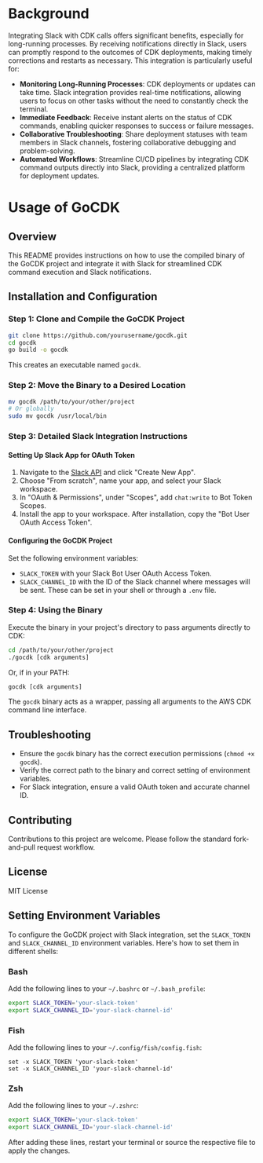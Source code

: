 
# Background
Integrating Slack with CDK calls offers significant benefits, especially for long-running processes. By receiving notifications directly in Slack, users can promptly respond to the outcomes of CDK deployments, making timely corrections and restarts as necessary. This integration is particularly useful for:

- **Monitoring Long-Running Processes**: CDK deployments or updates can take time. Slack integration provides real-time notifications, allowing users to focus on other tasks without the need to constantly check the terminal.
- **Immediate Feedback**: Receive instant alerts on the status of CDK commands, enabling quicker responses to success or failure messages.
- **Collaborative Troubleshooting**: Share deployment statuses with team members in Slack channels, fostering collaborative debugging and problem-solving.
- **Automated Workflows**: Streamline CI/CD pipelines by integrating CDK command outputs directly into Slack, providing a centralized platform for deployment updates.

# Usage of GoCDK

## Overview
This README provides instructions on how to use the compiled binary of the GoCDK project and integrate it with Slack for streamlined CDK command execution and Slack notifications.

## Installation and Configuration

### Step 1: Clone and Compile the GoCDK Project
```bash
git clone https://github.com/yourusername/gocdk.git
cd gocdk
go build -o gocdk
```
This creates an executable named `gocdk`.

### Step 2: Move the Binary to a Desired Location
```bash
mv gocdk /path/to/your/other/project
# Or globally
sudo mv gocdk /usr/local/bin
```

### Step 3: Detailed Slack Integration Instructions
#### Setting Up Slack App for OAuth Token
1. Navigate to the [Slack API](https://api.slack.com/apps) and click "Create New App".
2. Choose "From scratch", name your app, and select your Slack workspace.
3. In "OAuth & Permissions", under "Scopes", add `chat:write` to Bot Token Scopes.
4. Install the app to your workspace. After installation, copy the "Bot User OAuth Access Token".

#### Configuring the GoCDK Project
Set the following environment variables:
- `SLACK_TOKEN` with your Slack Bot User OAuth Access Token.
- `SLACK_CHANNEL_ID` with the ID of the Slack channel where messages will be sent.
These can be set in your shell or through a `.env` file.

### Step 4: Using the Binary
Execute the binary in your project's directory to pass arguments directly to CDK:
```bash
cd /path/to/your/other/project
./gocdk [cdk arguments]
```
Or, if in your PATH:
```bash
gocdk [cdk arguments]
```
The `gocdk` binary acts as a wrapper, passing all arguments to the AWS CDK command line interface.

## Troubleshooting
- Ensure the `gocdk` binary has the correct execution permissions (`chmod +x gocdk`).
- Verify the correct path to the binary and correct setting of environment variables.
- For Slack integration, ensure a valid OAuth token and accurate channel ID.

## Contributing
Contributions to this project are welcome. Please follow the standard fork-and-pull request workflow.

## License
MIT License

## Setting Environment Variables
To configure the GoCDK project with Slack integration, set the `SLACK_TOKEN` and `SLACK_CHANNEL_ID` environment variables. Here's how to set them in different shells:

### Bash
Add the following lines to your `~/.bashrc` or `~/.bash_profile`:
```bash
export SLACK_TOKEN='your-slack-token'
export SLACK_CHANNEL_ID='your-slack-channel-id'
```

### Fish
Add the following lines to your `~/.config/fish/config.fish`:
```fish
set -x SLACK_TOKEN 'your-slack-token'
set -x SLACK_CHANNEL_ID 'your-slack-channel-id'
```

### Zsh
Add the following lines to your `~/.zshrc`:
```zsh
export SLACK_TOKEN='your-slack-token'
export SLACK_CHANNEL_ID='your-slack-channel-id'
```

After adding these lines, restart your terminal or source the respective file to apply the changes.
